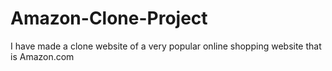 # Amazon-Clone-Project
I have made a clone website of a very popular online shopping website that is Amazon.com